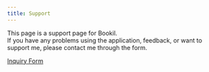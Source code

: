 ```yaml
---
title: Support
---
```


This page is a support page for Bookil.  
If you have any problems using the application, feedback, or want to support me, please contact me through the form.

[Inquiry Form](//forms.gle/kW96TFTuhtBe2J4B6)
